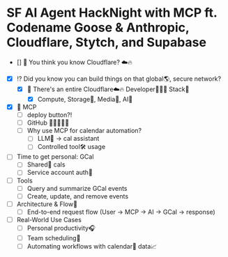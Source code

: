 # SF AI Agent HackNight with MCP ft. Codename Goose & Anthropic, Cloudflare, Stytch, and Supabase

- [] 🤔 You think you know Cloudflare? ☁️🔥
- [x] ⁉ Did you know you can build things on that global🌎, secure network?
  - [x] 🧰 There's an entire Cloudflare☁️🔥 Developer👩🏻‍💻 Stack🥞
    - [x] Compute, Storage📀, Media🌠, AI🤖
- [x] 👋 MCP
    - [ ] deploy button?! 
    - [ ] GitHub 👩🏻‍💻🐙🐱
    - [ ] Why use MCP for calendar automation?
        - [ ] LLM🧠 -> cal assistant
        - [ ] Controlled tool🛠️ usage
- [ ] Time to get personal: GCal 
    - [ ] Shared🤝 cals
    - [ ] Service account auth🔐
- [ ] Tools
  - [ ] Query and summarize GCal events 
  - [ ] Create, update, and remove events
- [ ] Architecture & Flow🌊
  - [ ] End-to-end request flow (User → MCP → AI → GCal -> response)
- [ ] Real-World Use Cases
  - [ ] Personal productivity🎧
  - [ ] Team scheduling📆
  - [ ] Automating workflows with calendar📅 data📈